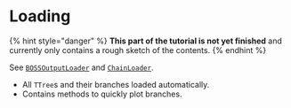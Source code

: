 # Loading

{% hint style="danger" %}
**This part of the tutorial is not yet finished** and currently only contains a rough sketch of the contents.
{% endhint %}

See [`BOSSOutputLoader`](https://redeboer.github.io/BOSS_Afterburner/classBOSSOutputLoader.html) and [`ChainLoader`](https://redeboer.github.io/BOSS_Afterburner/classChainLoader.html).

* All `TTree`s and their branches loaded automatically.
* Contains methods to quickly plot branches.

